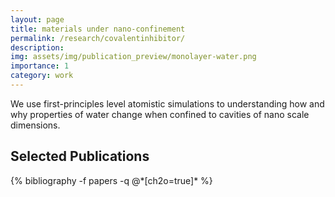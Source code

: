 ```yaml
---
layout: page
title: materials under nano-confinement
permalink: /research/covalentinhibitor/
description:
img: assets/img/publication_preview/monolayer-water.png
importance: 1
category: work
---
```


We use first-principles level atomistic simulations to understanding how and why properties of water change when confined to cavities of nano    scale dimensions.

<!-- _pages/publications.md -->

<div class="publications">
  <h2>Selected Publications</h2>
  {% bibliography -f papers -q @*[ch2o=true]* %}
</div>
